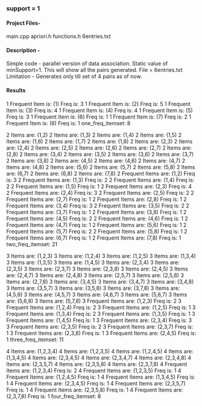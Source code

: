 ### support = 1

#### Project Files-
main.cpp
apriori.h
functions.h
6entries.txt

#### Description - 
Simple code - parallel version of data association.
Static value of minSupport=1. This will show all the pairs generated.
File = 6entries.txt
Limitation - Generates only till set of 4 pairs as of now.

#### Results

1 Frequent Item is: (1) Freq is: 3
1 Frequent Item is: (2) Freq is: 5
1 Frequent Item is: (3) Freq is: 4
1 Frequent Item is: (4) Freq is: 4
1 Frequent Item is: (5) Freq is: 3
1 Frequent Item is: (6) Freq is: 1
1 Frequent Item is: (7) Freq is: 2
1 Frequent Item is: (8) Freq is: 1
one_freq_itemset:      8

2 Items are: (1,2)
2 Items are: (1,3)
2 Items are: (1,4)
2 Items are: (1,5)
2 Items are: (1,6)
2 Items are: (1,7)
2 Items are: (1,8)
2 Items are: (2,3)
2 Items are: (2,4)
2 Items are: (2,5)
2 Items are: (2,6)
2 Items are: (2,7)
2 Items are: (2,8)
2 Items are: (3,4)
2 Items are: (3,5)
2 Items are: (3,6)
2 Items are: (3,7)
2 Items are: (3,8)
2 Items are: (4,5)
2 Items are: (4,6)
2 Items are: (4,7)
2 Items are: (4,8)
2 Items are: (5,6)
2 Items are: (5,7)
2 Items are: (5,8)
2 Items are: (6,7)
2 Items are: (6,8)
2 Items are: (7,8)
2 Frequent Items are: (1,2) Freq is: 3
2 Frequent Items are: (1,3) Freq is: 2
2 Frequent Items are: (1,4) Freq is: 2
2 Frequent Items are: (1,5) Freq is: 1
2 Frequent Items are: (2,3) Freq is: 4
2 Frequent Items are: (2,4) Freq is: 3
2 Frequent Items are: (2,5) Freq is: 2
2 Frequent Items are: (2,7) Freq is: 1
2 Frequent Items are: (2,8) Freq is: 1
2 Frequent Items are: (3,4) Freq is: 3
2 Frequent Items are: (3,5) Freq is: 2
2 Frequent Items are: (3,7) Freq is: 1
2 Frequent Items are: (3,8) Freq is: 1
2 Frequent Items are: (4,5) Freq is: 2
2 Frequent Items are: (4,6) Freq is: 1
2 Frequent Items are: (4,7) Freq is: 1
2 Frequent Items are: (5,6) Freq is: 1
2 Frequent Items are: (5,7) Freq is: 2
2 Frequent Items are: (5,8) Freq is: 1
2 Frequent Items are: (6,7) Freq is: 1
2 Frequent Items are: (7,8) Freq is: 1
two_freq_itemset:      21

3 Items are: (1,2,3)
3 Items are: (1,2,4)
3 Items are: (1,2,5)
3 Items are: (1,3,4)
3 Items are: (1,3,5)
3 Items are: (1,4,5)
3 Items are: (2,3,4)
3 Items are: (2,3,5)
3 Items are: (2,3,7)
3 Items are: (2,3,8)
3 Items are: (2,4,5)
3 Items are: (2,4,7)
3 Items are: (2,4,8)
3 Items are: (2,5,7)
3 Items are: (2,5,8)
3 Items are: (2,7,8)
3 Items are: (3,4,5)
3 Items are: (3,4,7)
3 Items are: (3,4,8)
3 Items are: (3,5,7)
3 Items are: (3,5,8)
3 Items are: (3,7,8)
3 Items are: (4,5,6)
3 Items are: (4,5,7)
3 Items are: (4,6,7)
3 Items are: (5,6,7)
3 Items are: (5,6,8)
3 Items are: (5,7,8)
3 Frequent Items are: (1,2,3) Freq is: 2
3 Frequent Items are: (1,2,4) Freq is: 2
3 Frequent Items are: (1,2,5) Freq is: 1
3 Frequent Items are: (1,3,4) Freq is: 2
3 Frequent Items are: (1,3,5) Freq is: 1
3 Frequent Items are: (1,4,5) Freq is: 1
3 Frequent Items are: (2,3,4) Freq is: 3
3 Frequent Items are: (2,3,5) Freq is: 2
3 Frequent Items are: (2,3,7) Freq is: 1
3 Frequent Items are: (2,3,8) Freq is: 1
3 Frequent Items are: (2,4,5) Freq is: 1
three_freq_itemset:    11

4 Items are: (1,2,3,4)
4 Items are: (1,2,3,5)
4 Items are: (1,2,4,5)
4 Items are: (1,3,4,5)
4 Items are: (2,3,4,5)
4 Items are: (2,3,4,7)
4 Items are: (2,3,4,8)
4 Items are: (2,3,5,7)
4 Items are: (2,3,5,8)
4 Items are: (2,3,7,8)
4 Frequent Items are: (1,2,3,4) Freq is: 2
4 Frequent Items are: (1,2,3,5) Freq is: 1
4 Frequent Items are: (1,2,4,5) Freq is: 1
4 Frequent Items are: (1,3,4,5) Freq is: 1
4 Frequent Items are: (2,3,4,5) Freq is: 1
4 Frequent Items are: (2,3,5,7) Freq is: 1
4 Frequent Items are: (2,3,5,8) Freq is: 1
4 Frequent Items are: (2,3,7,8) Freq is: 1
four_freq_itemset:     8
